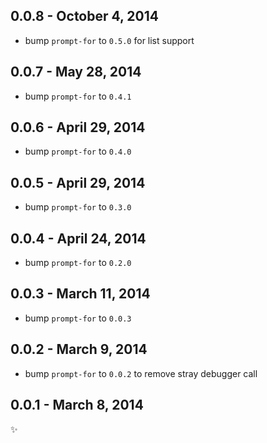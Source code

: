 
0.0.8 - October 4, 2014
-----------------------
* bump `prompt-for` to `0.5.0` for list support

0.0.7 - May 28, 2014
--------------------
* bump `prompt-for` to `0.4.1`

0.0.6 - April 29, 2014
----------------------
* bump `prompt-for` to `0.4.0`

0.0.5 - April 29, 2014
----------------------
* bump `prompt-for` to `0.3.0`

0.0.4 - April 24, 2014
----------------------
* bump `prompt-for` to `0.2.0`

0.0.3 - March 11, 2014
----------------------
* bump `prompt-for` to `0.0.3`

0.0.2 - March 9, 2014
---------------------
* bump `prompt-for` to `0.0.2` to remove stray debugger call

0.0.1 - March 8, 2014
---------------------
:sparkles: